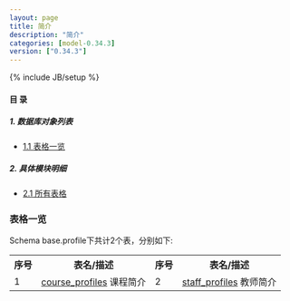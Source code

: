 ```yaml
---
layout: page
title: 简介 
description: "简介"
categories: [model-0.34.3]
version: ["0.34.3"]
---
```

{% include JB/setup %}

#### 目 录

##### 1. 数据库对象列表
  * [1.1 表格一览](index.html#表格一览)

##### 2. 具体模块明细
* [2.1 所有表格](/model/base/profile/core.html)

### 表格一览
Schema base.profile下共计2个表，分别如下:

<table class="table table-bordered table-striped table-condensed">
  <tr>
    <th class="info_header text-center">序号</th>
    <th class="info_header">表名/描述</th>
    <th class="info_header text-center">序号</th>
    <th class="info_header">表名/描述</th>
  </tr>
  <tr>
    <td>1</td>
    <td><a href="/model/base/profile/core.html#表格-course_profiles-课程简介">course_profiles</a> 课程简介</td>
    <td>2</td>
    <td><a href="/model/base/profile/core.html#表格-staff_profiles-教师简介">staff_profiles</a> 教师简介</td>
  </tr>
</table>

